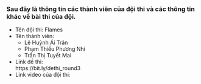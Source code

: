 ### Sau đây là thông tin các thành viên của đội thi và các thông tin khác về bài thi của đội.
<ul>
 <li>Tên đội thi: Flames </li>
  <li>Tên thành viên:
  <ul>
    <li> Lê Huỳnh Ái Trân </li>
    <li>Phạm Thiều Phương Nhi </li>
    <li>Trần Thị Tuyết Mai</li>   
 </ul>
  </li>
 <li>Link đề thi:</li> https://bit.ly/dethi_round3
 <li>Link video của đội thi:</li> 
